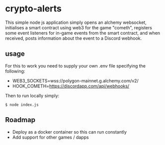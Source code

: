 # crypto-alerts

This simple node js application simply opens an alchemy websocket, initialises a smart contract using web3 for the game "cometh", registers some event listeners for in-game events from the smart contract, and when received, posts information about the event to a Discord webhook.

## usage

For this to work you need to supply your own .env file specifying the following:

* WEB3_SOCKETS=wss://polygon-mainnet.g.alchemy.com/v2/<YOUR-APP-KEY>
* HOOK_COMETH=https://discordapp.com/api/webhooks/<YOUR-DISCORD-WEBHOOK>
 
Then to run locally simply:
  
```$ node index.js```

## Roadmap
  
* Deploy as a docker container so this can run constantly
* Add support for other games / dapps
